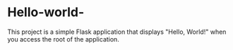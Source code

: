 # Hello-world-
This project is a simple Flask application that displays "Hello, World!" when you access the root of the application.
